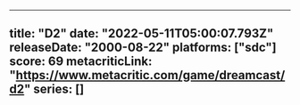 
---
title: "D2"
date: "2022-05-11T05:00:07.793Z"
releaseDate: "2000-08-22"
platforms: ["sdc"]
score: 69
metacriticLink: "https://www.metacritic.com/game/dreamcast/d2"
series: []
---
